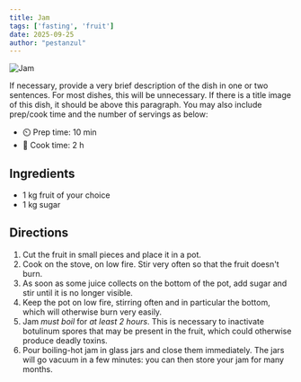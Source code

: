 ```yaml
---
title: Jam
tags: ['fasting', 'fruit']
date: 2025-09-25
author: "pestanzul"
---
```


![Jam](/pix/jam.webp)

If necessary, provide a very brief description of the dish in one or two sentences.
For most dishes, this will be unnecessary.
If there is a title image of this dish, it should be above this paragraph.
You may also include prep/cook time and the number of servings as below:

- ⏲️ Prep time: 10 min
- 🍳 Cook time: 2 h

## Ingredients

- 1 kg fruit of your choice
- 1 kg sugar

## Directions

1. Cut the fruit in small pieces and place it in a pot.
2. Cook on the stove, on low fire.
   Stir very often so that the fruit doesn't burn.
3. As soon as some juice collects on the bottom of the pot, add sugar and stir until it is no longer visible.
4. Keep the pot on low fire, stirring often and in particular the bottom, which will otherwise burn very easily.
5. Jam _must boil_ for _at least 2 hours_.
   This is necessary to inactivate botulinum spores that may be present in the fruit, which could otherwise produce deadly toxins.
6. Pour boiling-hot jam in glass jars and close them immediately.
   The jars will go vacuum in a few minutes: you can then store your jam for many months.
